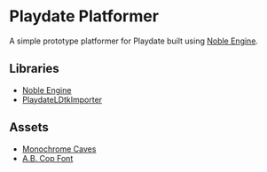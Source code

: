 # Playdate Platformer
A simple prototype platformer for Playdate built using [Noble Engine](https://github.com/NobleRobot/NobleEngine).

## Libraries
- [Noble Engine](https://github.com/NobleRobot/NobleEngine)
- [PlaydateLDtkImporter](https://github.com/NicMagnier/PlaydateLDtkImporter)

## Assets
- [Monochrome Caves](https://adamatomic.itch.io/mc-caves)
- [A.B. Cop Font ](https://idleberg.github.io/playdate-arcade-fonts/try/A.B.%20Cop)
